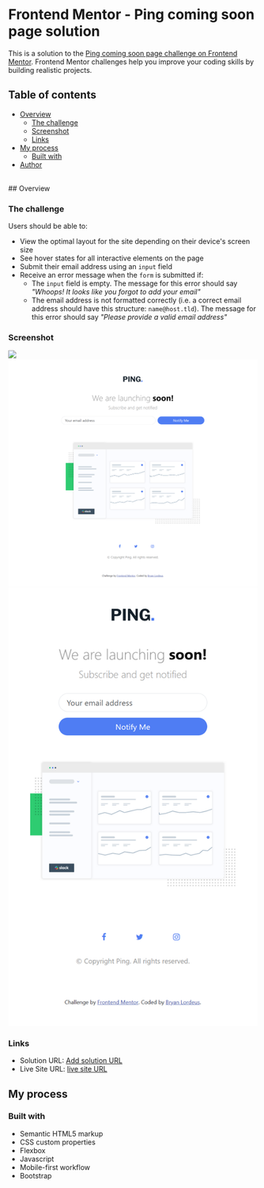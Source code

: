 # Frontend Mentor - Ping coming soon page solution

This is a solution to the [Ping coming soon page challenge on Frontend Mentor](https://www.frontendmentor.io/challenges/ping-single-column-coming-soon-page-5cadd051fec04111f7b848da). Frontend Mentor challenges help you improve your coding skills by building realistic projects.

## Table of contents

* [Overview](#overview)
    * [The challenge](#the-challenge)
    * [Screenshot](#screenshot)
    * [Links](#links)
* [My process](#my-process)
    * [Built with](#built-with)
* [Author](#author)

<br>
## Overview

### The challenge

Users should be able to:

* View the optimal layout for the site depending on their device's screen size
* See hover states for all interactive elements on the page
* Submit their email address using an `input` field
* Receive an error message when the `form` is submitted if:
    * The `input` field is empty. The message for this error should say *"Whoops! It looks like you forgot to add your email"*
    * The email address is not formatted correctly (i.e. a correct email address should have this structure: `name@host.tld`). The message for this error should say *"Please provide a valid email address"*

### Screenshot

![](./screenshot.jpg)![FireShot Capture 045 - Frontend Mentor - Ping coming soon page - 127.0.0.1.png](.media/img_0.png)
![FireShot Capture 046 - Frontend Mentor - Ping coming soon page - 127.0.0.1.png](.media/img_1.png)

### Links

* Solution URL: [Add solution URL](https://github.com/blordeus/ping-coming-soon-page-master)
* Live Site URL: [live site URL](https://blordeus.github.io/ping-coming-soon-page-master/)

## My process

### Built with

* Semantic HTML5 markup
* CSS custom properties
* Flexbox
* Javascript
* Mobile-first workflow
* Bootstrap